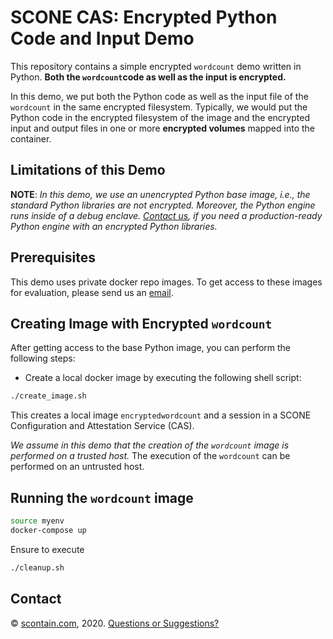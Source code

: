 # SCONE CAS: Encrypted Python Code and Input Demo

This repository contains a simple encrypted `wordcount` demo
written in Python. **Both the `wordcount`code as well as the input is encrypted.** 

In this demo, we put both the Python code as well as the input file of the `wordcount` in the same encrypted filesystem. Typically, we would put the Python code in the encrypted filesystem of the image and the encrypted input and output files in one or more **encrypted volumes** mapped into the container.

## Limitations of this Demo

**NOTE**: *In this demo, we use an unencrypted Python base image, i.e., the standard Python libraries are not encrypted. Moreover, the Python engine runs inside of a debug enclave. [Contact us](mailto:info@scontain.com), if you need a production-ready Python engine with an encrypted Python libraries.*

## Prerequisites

This demo uses private docker repo images. To get access to these images for evaluation, please send us an [email](mailto:info@scontain.com?Subject=Access%20to%20SCONE%20wordcount%20demo&Body=Hi%20there%2c%0dmy%20Docker%20Hub%20ID%20is%20...%20and%20I'm%20working%20on%20...%20at%20company%20...%20and%20I%20would%20like%20to%20get%20access%20to%20the%20Scone%20wordcount%20images.%0dBest%20regards%2c%20...).

## Creating Image with Encrypted `wordcount`

After getting access to the base Python image, you can perform the following steps:

- Create a local docker image by executing the following shell script:

```bash
./create_image.sh
```

This creates a local image `encryptedwordcount` and a session in a SCONE Configuration and Attestation Service (CAS).

*We assume in this demo that the creation of the `wordcount` image is performed on a trusted host.* 
The execution of the `wordcount` can be performed on an untrusted host.

## Running the `wordcount` image

```bash
source myenv
docker-compose up
```

Ensure to execute

```bash
./cleanup.sh
```

## Contact

&copy; [scontain.com](http://www.scontain.com), 2020. [Questions or Suggestions?](mailto:info@scontain.com)
